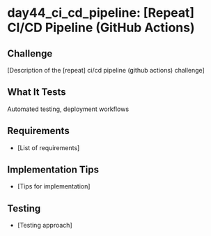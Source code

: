 # day44_ci_cd_pipeline: [Repeat] CI/CD Pipeline (GitHub Actions)

## Challenge
[Description of the [repeat] ci/cd pipeline (github actions) challenge]

## What It Tests
Automated testing, deployment workflows

## Requirements
- [List of requirements]

## Implementation Tips
- [Tips for implementation]

## Testing
- [Testing approach]
